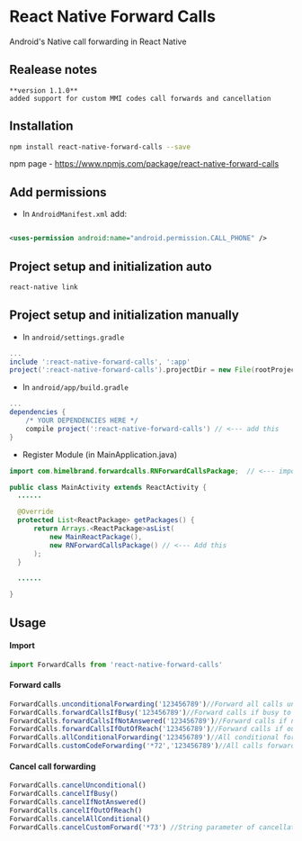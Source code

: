 # React Native Forward Calls
Android's Native call forwarding in React Native

## Realease notes
    **version 1.1.0**
    added support for custom MMI codes call forwards and cancellation 
    

## Installation

```bash
npm install react-native-forward-calls --save
```
npm page - https://www.npmjs.com/package/react-native-forward-calls
## Add permissions
* In `AndroidManifest.xml` add:
```xml

<uses-permission android:name="android.permission.CALL_PHONE" />
```
## Project setup and initialization auto
```bash
react-native link
```
## Project setup and initialization manually 

* In `android/settings.gradle`

```gradle
...
include ':react-native-forward-calls', ':app'
project(':react-native-forward-calls').projectDir = new File(rootProject.projectDir, '../node_modules/react-native-forward-calls/android')
```

* In `android/app/build.gradle`

```gradle
...
dependencies {
    /* YOUR DEPENDENCIES HERE */
    compile project(':react-native-forward-calls') // <--- add this
}

```

* Register Module (in MainApplication.java)

```java
import com.himelbrand.forwardcalls.RNForwardCallsPackage;  // <--- import

public class MainActivity extends ReactActivity {
  ......

  @Override
  protected List<ReactPackage> getPackages() {
      return Arrays.<ReactPackage>asList(
          new MainReactPackage(),
          new RNForwardCallsPackage() // <--- Add this
      );
  }

  ......

}
```


## Usage

#### Import

```javascript
import ForwardCalls from 'react-native-forward-calls'
```

#### Forward calls 

```javascript
ForwardCalls.unconditionalForwarding('123456789')//Forward all calls unconditionally to the number 123456789
ForwardCalls.forwardCallsIfBusy('123456789')//Forward calls if busy to the number 123456789
ForwardCalls.forwardCallsIfNotAnswered('123456789')//Forward calls if not answered to the number 123456789
ForwardCalls.forwardCallsIfOutOfReach('123456789')//Forward calls if out of reach to the number 123456789
ForwardCalls.allConditionalForwarding('123456789')//All conditional forwarding activated to the number 123456789
ForwardCalls.customCodeForwarding('*72','123456789')//All calls forwarding activated to the number 123456789, north america code
```

#### Cancel call forwarding

```javascript
ForwardCalls.cancelUnconditional()
ForwardCalls.cancelIfBusy()
ForwardCalls.cancelIfNotAnswered()
ForwardCalls.cancelIfOutOfReach()
ForwardCalls.cancelAllConditional()
ForwardCalls.cancelCustomForward('*73') //String parameter of cancellation code  
```

